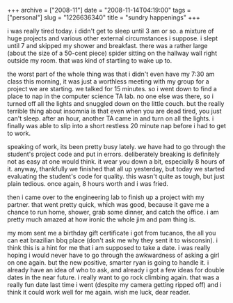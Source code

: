 +++
archive = ["2008-11"]
date = "2008-11-14T04:19:00"
tags = ["personal"]
slug = "1226636340"
title = "sundry happenings"
+++

i was really tired today. i didn't get to sleep until 3 am or so.
a mixture of huge projects and various other external circumstances
i suppose. i slept until 7 and skipped my shower and breakfast. there was
a rather large (about the size of a 50-cent piece) spider sitting on the
hallway wall right outside my room. that was kind of startling to wake up
to.

the worst part of the whole thing was that i didn't even have my 7:30 am
class this morning, it was just a worthless meeting with my group for
a project we are starting. we talked for 15 minutes. so i went down to
find a place to nap in the computer science TA lab. no one else was there,
so i turned off all the lights and snuggled down on the little couch. but
the really terrible thing about insomnia is that even when you are dead
tired, you just can't sleep. after an hour, another TA came in and turn on
all the lights. i finally was able to slip into a short restless 20 minute
nap before i had to get to work.

speaking of work, its been pretty busy lately. we have had to go through
the student's project code and put in errors. deliberately breaking is
definitely not as easy at one would think. it wear you down a bit,
especially 8 hours of it. anyway, thankfully we finished that all up
yesterday, but today we started evaluating the student's code for quality.
this wasn't quite as tough, but just plain tedious. once again, 8 hours
worth and i was fried.

then i came over to the engineering lab to finish up a project with my
partner. that went pretty quick, which was good, because it gave me
a chance to run home, shower, grab some dinner, and catch the office. i am
pretty much amazed at how ironic the whole jim and pam thing is.

my mom sent me a birthday gift certificate i got from tucanos, the all you
can eat brazilian bbq place (don't ask me why they sent it to wisconsin).
i think this is a hint for me that i am supposed to take a date. i was
really hoping i would never have to go through the awkwardness of asking
a girl on one again. but the new positive, smarter ryan is going to handle
it. i already have an idea of who to ask, and already i got a few ideas
for double dates in the near future. i really want to go rock climbing
again. that was a really fun date last time i went (despite my camera
getting ripped off) and i think it could work well for me again. wish me
luck, dear reader.

